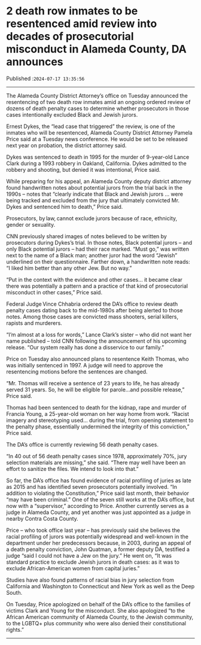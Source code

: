 # 2 death row inmates to be resentenced amid review into decades of prosecutorial misconduct in Alameda County, DA announces

Published :`2024-07-17 13:35:56`

---

The Alameda County District Attorney’s office on Tuesday announced the resentencing of two death row inmates amid an ongoing ordered review of dozens of death penalty cases to determine whether prosecutors in those cases intentionally excluded Black and Jewish jurors.

Ernest Dykes, the “lead case that triggered” the review, is one of the inmates who will be resentenced, Alameda County District Attorney Pamela Price said at a Tuesday news conference. He would be set to be released next year on probation, the district attorney said.

Dykes was sentenced to death in 1995 for the murder of 9-year-old Lance Clark during a 1993 robbery in Oakland, California. Dykes admitted to the robbery and shooting, but denied it was intentional, Price said.

While preparing for his appeal, an Alameda County deputy district attorney found handwritten notes about potential jurors from the trial back in the 1990s – notes that “clearly indicate that Black and Jewish jurors … were being tracked and excluded from the jury that ultimately convicted Mr. Dykes and sentenced him to death,” Price said.

Prosecutors, by law, cannot exclude jurors because of race, ethnicity, gender or sexuality.

CNN previously shared images of notes believed to be written by prosecutors during Dykes’s trial. In those notes, Black potential jurors – and only Black potential jurors – had their race marked. “Must go,” was written next to the name of a Black man; another juror had the word “Jewish” underlined on their questionnaire. Farther down, a handwritten note reads: “I liked him better than any other Jew. But no way.”

“Put in the context with the evidence and other cases… it became clear there was potentially a pattern and a practice of that kind of prosecutorial misconduct in other cases,” Price said.

Federal Judge Vince Chhabria ordered the DA’s office to review death penalty cases dating back to the mid-1980s after being alerted to those notes. Among those cases are convicted mass shooters, serial killers, rapists and murderers.

“I’m almost at a loss for words,” Lance Clark’s sister – who did not want her name published – told CNN following the announcement of his upcoming release. “Our system really has done a disservice to our family.”

Price on Tuesday also announced plans to resentence Keith Thomas, who was initially sentenced in 1997. A judge will need to approve the resentencing motions before the sentences are changed.

“Mr. Thomas will receive a sentence of 23 years to life, he has already served 31 years. So, he will be eligible for parole…and possible release,” Price said.

Thomas had been sentenced to death for the kidnap, rape and murder of Francia Young, a 25-year-old woman on her way home from work. “Racist imagery and stereotyping used… during the trial, from opening statement to the penalty phase, essentially undermined the integrity of this conviction,” Price said.

The DA’s office is currently reviewing 56 death penalty cases.

“In 40 out of 56 death penalty cases since 1978, approximately 70%, jury selection materials are missing,” she said. “There may well have been an effort to sanitize the files. We intend to look into that.”

So far, the DA’s office has found evidence of racial profiling of juries as late as 2015 and has identified seven prosecutors potentially involved. “In addition to violating the Constitution,” Price said last month, their behavior “may have been criminal.” One of the seven still works at the DA’s office, but now with a “supervisor,” according to Price. Another currently serves as a judge in Alameda County, and yet another was just appointed as a judge in nearby Contra Costa County.

Price – who took office last year – has previously said she believes the racial profiling of jurors was potentially widespread and well-known in the department under her predecessors because, in 2003, during an appeal of a death penalty conviction, John Quatman, a former deputy DA, testified a judge “said I could not have a Jew on the jury.” He went on, “It was standard practice to exclude Jewish jurors in death cases: as it was to exclude African-American women from capital juries.”

Studies have also found patterns of racial bias in jury selection from California and Washington to Connecticut and New York as well as the Deep South.

On Tuesday, Price apologized on behalf of the DA’s office to the families of victims Clark and Young for the misconduct. She also apologized “to the African American community of Alameda County, to the Jewish community, to the LGBTQ+ plus community who were also denied their constitutional rights.”

---

